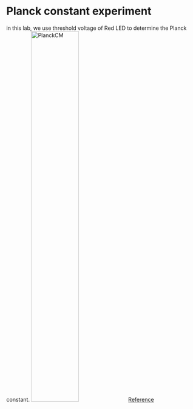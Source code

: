 # Planck constant experiment
in this lab, we use threshold voltage of Red LED to determine the Planck constant.
<img align="justify" src="Planck_constant_experiment.jpg" alt="PlanckCM" style="width:50%">
[Reference](https://ncmn.unl.edu/outreach/Home_Resources/PlanckAnnotations.pdf)

